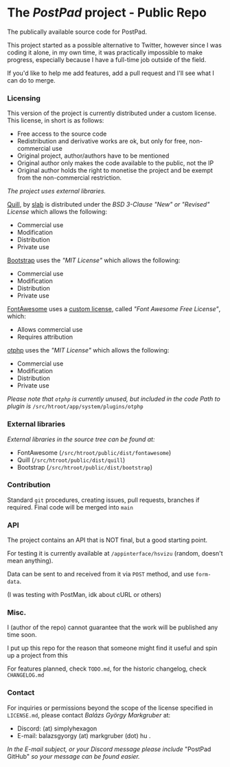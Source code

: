 # The *PostPad* project - Public Repo
The publically available source code for PostPad.

This project started as a possible alternative to Twitter, however since I was coding it alone, in my own time, it was practically impossible to make progress,
especially because I have a full-time job outside of the field.

If you'd like to help me add features, add a pull request and I'll see what I can do to merge.

### Licensing

This version of the project is currently distributed under a custom license.
This license, in short is as follows:
- Free access to the source code
- Redistribution and derivative works are ok, but only for free, non-commercial use
- Original project, author/authors have to be mentioned
- Original author only makes the code available to the public, not the IP
- Original author holds the right to monetise the project and be exempt from the non-commercial restriction.


*The project uses external libraries.*

[Quill](https://github.com/slab/quill), by [slab](https://github.com/slab) is distributed under the *BSD 3-Clause "New" or "Revised" License* which allows the following:
- Commercial use
- Modification
- Distribution
- Private use

[Bootstrap](https://github.com/twbs/bootstrap) uses the *"MIT License"* which allows the following:
- Commercial use
- Modification
- Distribution
- Private use


[FontAwesome](https://github.com/FortAwesome/Font-Awesome) uses a [custom license](https://fontawesome.com/license/free), called *"Font Awesome Free License"*, which:
- Allows commercial use
- Requires attribution


[otphp](https://github.com/Spomky-Labs/otphp) uses the *"MIT License"* which allows the following:
- Commercial use
- Modification
- Distribution
- Private use

*Please note that `otphp` is currently unused, but included in the code*
*Path to plugin is* `/src/htroot/app/system/plugins/otphp`

### External libraries
*External libraries in the source tree can be found at:*
- FontAwesome (`/src/htroot/public/dist/fontawesome`)
- Quill (`/src/htroot/public/dist/quill`)
- Bootstrap (`/src/htroot/public/dist/bootstrap`)


### Contribution

Standard `git` procedures, creating issues, pull requests, branches if required.
Final code will be merged into `main`

### API

The project contains an API that is NOT final, but a good starting point.

For testing it is currently available at `/appinterface/hsvizu` (random, doesn't mean anything).

Data can be sent to and received from it via `POST` method, and use `form-data`.

(I was testing with PostMan, idk about cURL or others)

### Misc.

I (author of the repo) cannot guarantee that the work will be published any time soon.

I put up this repo for the reason that someone might find it useful and spin up a project from this

For features planned, check `TODO.md`, for the historic changelog, check `CHANGELOG.md`

### Contact
For inquiries or permissions beyond the scope of the license specified in `LICENSE.md`, please contact *Balázs György Markgruber* at:
- Discord: (at) simplyhexagon
- E-mail: balazsgyorgy (at) markgruber (dot) hu .

*In the E-mail subject, or your Discord message please include* "PostPad GitHub" *so your message can be found easier.* 